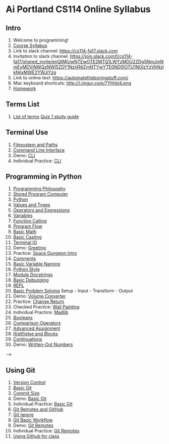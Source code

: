 # Ai Portland CS114 Online Syllabus


## Intro

1. Welcome to programming!
1. [Course Syllabus](/notes/intro.md)
1. Link to slack channel: https://cs114-fa17.slack.com
1. Invitation to slack channel: https://join.slack.com/t/cs114-fa17/shared_invite/enQtMjUwNTEwOTE2MTQ1LWYzMDU2ZDg5NmJmNmEyMDViNWQzNWI5ZDY1NzI4NjZmNTYwYTE0NDI5OTU1NGIzYzVhNzlkNjIxMWE2YWJiYzg
1. Link to online text: https://automatetheboringstuff.com/
1. Mac keyboard shortcuts: http://i.imgur.com/7YHrbj4.png
1. [Homework](/notes/homework.md)
<!-- 1. [Cheat Sheet](/notes/mementopython3-english.pdf) -->


## Terms List

1. [List of terms](/notes/terms.md)
[Quiz 1 study guide](/notes/quiz1.md)

## Terminal Use

1. [Filesystem and Paths](/notes/filesystem.md)
1. [Command Line Interface](/notes/cli.md)
1. Demo: [CLI](/demos/cli.md)
1. Individual Practice: [CLI](/practice/cli.md)

## Programming in Python

1. [Programming Philosophy](/notes/programming-philosophy.md)
1. [Stored Program Computer](/notes/stored-program-computer.md)
1. [Python](/notes/py.md)
1. [Values and Types](/notes/py-values-types.md)
1. [Operators and Expressions](/notes/py-operators-expressions.md)
1. [Variables](/notes/py-variables.md)
1. [Function Calling](/notes/py-functions-calling-basic.md)
1. [Program Flow](/notes/py-program-flow.md)
1. [Basic Math](/notes/py-math.md)
1. [Basic Casting](/notes/py-casting.md)
1. [Terminal IO](/notes/py-io-terminal.md)
1. Demo: [Greeting](/demos/greeting.md)
1. Practice: [Space Dungeon Intro](/practice/spacedungeon-01.md)
1. [Comments](/notes/py-comments.md)
1. [Basic Variable Naming](/notes/naming-variables-basic.md)
1. [Python Style](/notes/py-style.md)
1. [Module Docstrings](/notes/py-docstrings-module.md)
1. [Basic Debugging](/notes/debugging-basic.md)
1. [REPL](/notes/py-repl.md)
1. [Basic Problem Solving](/notes/problem-solving-basic.md)
    Setup - Input - Transform - Output
1. Demo: [Volume Converter](/demos/volume-converter.md)
1. Practice: [Change Return](/practice/change-return.md)
1. Checked Practice: [Wall Painting](/practice/wall-painting.md)
1. Individual Practice: [Madlib](/practice/madlib.md)
1. [Booleans](/notes/py-booleans.md)
1. [Comparison Operators](/notes/py-operators-comparison.md)
1. [Advanced Assignment](/notes/py-assignment-adv.md)
1. [if/elif/else and Blocks](/notes/py-if-elif-else-blocks.md)
1. [Continuations](/notes/py-continuations.md)
1. Demo: [Written-Out Numbers](/demos/written-numbers.md)
<!-- 1. Practice: [Magic 8 Ball v1](/practice/magic8ball-v1.md)
1. [Boolean Operators](/notes/py-operators-boolean.md)
1. Demo: [Bool Game](/demos/bool-game.md) -->
<!-- 1. [For Loops](/notes/py-for-loops.md)
1. Group Practice: [Distance Converter](/practice/distance-converter.md)
1. [Functions](/notes/py-functions-defining.md)
1. [Function Naming](/notes/naming-functions.md)
1. [Function Docstrings](/notes/py-docstrings-function.md)
1. [Functions as Structure](/notes/py-functions-structure.md)
1. [Main Function](/notes/py-functions-main.md)
1. Demo: [Written-Out Numbers Refactor](/demos/written-numbers-func.md)
1. Practice: [Magic 8-ball v2 - Functions](/practice/magic8ball-v2-func.md)
1. [Lists](/notes/py-lists.md)
1. [Sequence Operators](/notes/py-sequence-operators.md)
1. [Optional and Keyword Arguments](/notes/py-functions-calling-optional.md)
1. [Calling Type Methods](/notes/py-type-methods-calling.md)
1. [Standard Library Docs](/notes/py-standard-library-docs.md)
1. [Basic String Methods](/notes/py-string-methods-basic.md)
1. [String Formatting](/notes/py-string-format.md)
1. Demo: [Phone Number](/demos/phone-number.md)
1. Practice: [Magic 8 Ball v3 Lists](/practice/magic8ball-list.md)
1. [If Expressions](/notes/py-if-expressions.md)
1. [List Comprehensions](/notes/py-lists-comprehensions.md)
1. [Mutability](/notes/mutability.md)
1. [Tuples](/notes/py-tuples.md)
1. [Sequence Functions](/notes/py-sequence-funcs.md)
1. [Dicts](/notes/py-dicts.md)
1. [Sets](/notes/py-sets.md)
1. [Sorting](/notes/sorting.md)
1. [Advanced Variable Naming](/notes/naming-variables-adv.md)
1. [Picking Data Structures](/notes/problem-solving-data-structures.md)
1. [Basic Objects and Classes](/notes/py-classes-basic.md)
1. [Class Init](/notes/py-classes-init.md)
1. [Modules](/notes/py-modules-create.md) --> -->

## Using Git

1. [Version Control](/notes/version-control.md)
1. [Basic Git](/notes/git-basic.md)
1. [Commit Size](/notes/git-commit-size.md)
1. Demo: [Basic Git](/demos/git-basic.md)
1. Individual Practice: [Basic Git](/practice/git-basic.md)
1. [Git Remotes and GitHub](/notes/git-github.md)
1. [Git Ignore](/notes/git-ignore.md)
1. [Git Basic Workflow](/notes/git-workflow-basic.md)
1. Demo: [Git Remotes](/demos/git-remotes.md)
1. Individual Practice: [Git Remotes](/practice/git-remotes.md)
1. [Using Github for class](/notes/git-workremote.md)
